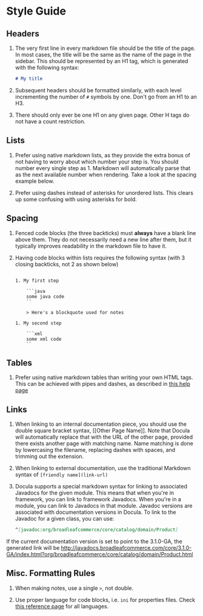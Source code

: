 # Style Guide

## Headers

1. The very first line in every markdown file should be the title of the page. In most cases, the title will be the same as the name of the page in the sidebar. This should be represented by an H1 tag, which is generated with the following syntax:

    ```md
    # My title
    ```

1. Subsequent headers should be formatted similarly, with each level incrementing the number of `#` symbols by one. Don't go from an H1 to an H3.

1. There should only ever be one H1 on any given page. Other H tags do not have a count restriction.

## Lists

1. Prefer using native markdown lists, as they provide the extra bonus of not having to worry about which number your step is. You should number every single step as 1. Markdown will automatically parse that as the next available number when rendering. Take a look at the spacing example below.

1. Prefer using dashes instead of asterisks for unordered lists. This clears up some confusing with using asterisks for bold.

## Spacing

1. Fenced code blocks (the three backticks) must **always** have a blank line above them. They do not necessarily need a new line after them, but it typically improves readability in the markdown file to have it.

1. Having code blocks within lists requires the following syntax (with 3 closing backticks, not 2 as shown below)

    ```text

    1. My first step

        ```java
        some java code
        ``

        > Here's a blockquote used for notes

    1. My second step

        ```xml
        some xml code
        ``
    ```

## Tables

1. Prefer using native markdown tables than writing your own HTML tags. This can be achieved with pipes and dashes, as described in [this help page](https://help.github.com/articles/github-flavored-markdown#tables)

## Links

1. When linking to an internal documentation piece, you should use the double square bracket syntax, [[Other Page Name]]. Note that Docula will automatically replace that with the URL of the other page, provided there exists another page with matching name. Name matching is done by lowercasing the filename, replacing dashes with spaces, and trimming out the extension.

1. When linking to external documentation, use the traditional Markdown syntax of `[friendly name](link-url)`

1. Docula supports a special markdown syntax for linking to associated Javadocs for the given module. This means that when you're in framework, you can link to framework Javadocs. When you're in a module, you can link to Javadocs in that module. Javadoc versions are associated with documentation versions in Docula. To link to the Javadoc for a given class, you can use:

    ```md
    ^[javadoc:org/broadleafcommerce/core/catalog/domain/Product]
    ```
If the current documentation version is set to point to the 3.1.0-GA, the generated link will be http://javadocs.broadleafcommerce.com/core/3.1.0-GA/index.html?org/broadleafcommerce/core/catalog/domain/Product.html

## Misc. Formatting Rules

1. When making notes, use a single `>`, not double.

1. Use proper language for code blocks, i.e. `ini` for properties files.  Check [this reference page](https://github.com/github/linguist/blob/master/lib/linguist/languages.yml) for all languages.
